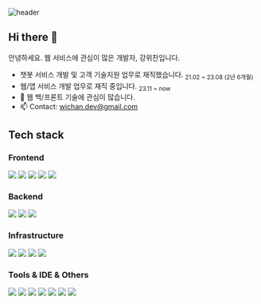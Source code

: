 ![header](https://capsule-render.vercel.app/api?type=waving&color=gradient&height=200&text=WELCOME&fontAlignY=40&fontSize=50&desc=WICHAN'S%20GITHUB%20PAGE)  

## Hi there 👋  
안녕하세요. 웹 서비스에 관심이 많은 개발자, 강위찬입니다.  
- 챗봇 서비스 개발 및 고객 기술지원 업무로 재직했습니다. <sub>21.02 ~ 23.08 (2년 6개월)</sub>
- 웹/앱 서비스 개발 업무로 재직 중입니다. <sub>23.11 ~ now</sub>
- 👀 웹 백/프론트 기술에 관심이 많습니다.  
- 📫 Contact: wichan.dev@gmail.com  

## Tech stack

### Frontend
<div>
  <img src="https://img.shields.io/badge/typescript-3178C6?style=for-the-badge&logo=typescript&logoColor=black">
  <img src="https://img.shields.io/badge/react-61DAFB?style=for-the-badge&logo=react&logoColor=white">
  <img src="https://img.shields.io/badge/react_native-61DAFB?style=for-the-badge&logo=react&logoColor=white">
  <img src="https://img.shields.io/badge/html5-E34F26?style=for-the-badge&logo=html5&logoColor=white">
  <img src="https://img.shields.io/badge/css3-1572B6?style=for-the-badge&logo=css3&logoColor=white">
</div>

### Backend
<div>
  <img src="https://img.shields.io/badge/java-F05032?style=for-the-badge&logo=java&logoColor=white">
  <img src="https://img.shields.io/badge/spring-6DB33F?style=for-the-badge&logo=spring&logoColor=white">
  <img src="https://img.shields.io/badge/node_express-339933?style=for-the-badge&logo=node.js&logoColor=white">
</div>

### Infrastructure
<div>
  <img src="https://img.shields.io/badge/docker-2496ED?style=for-the-badge&logo=docker&logoColor=white">
  <img src="https://img.shields.io/badge/kubernetes-326CE5?style=for-the-badge&logo=kubernetes&logoColor=white">
  <img src="https://img.shields.io/badge/amazon%20aws-232F3E?style=for-the-badge&logo=amazon%20aws&logoColor=white">
  <img src="https://img.shields.io/badge/github_action-606060?style=for-the-badge&logo=github_action&logoColor=white">
</div>

### Tools & IDE & Others
<div>
  <img src="https://img.shields.io/badge/git-F05032?style=for-the-badge&logo=git&logoColor=white">
  <img src="https://img.shields.io/badge/visual%20studio%20code-007ACC?style=for-the-badge&logo=visual%20studio%20code&logoColor=white">
  <img src="https://img.shields.io/badge/intellij%20idea-000000?style=for-the-badge&logo=intellij%20idea&logoColor=white">
  <img src="https://img.shields.io/badge/xcode-147EFB?style=for-the-badge&logo=xcode&logoColor=white">
  <img src="https://img.shields.io/badge/mobaxterm-303030?style=for-the-badge">
  <img src="https://img.shields.io/badge/yaml-CB171E?style=for-the-badge&logo=yaml&logoColor=white">
  <img src="https://img.shields.io/badge/markdown-000000?style=for-the-badge&logo=markdown&logoColor=white">
</div>
